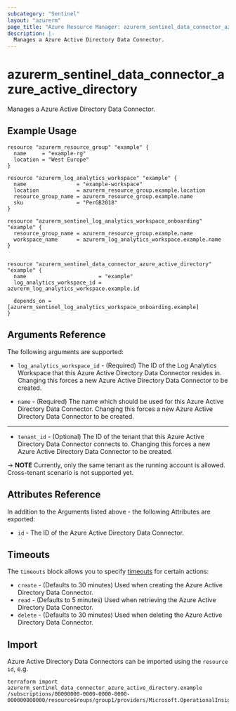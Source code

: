 ```yaml
---
subcategory: "Sentinel"
layout: "azurerm"
page_title: "Azure Resource Manager: azurerm_sentinel_data_connector_azure_active_directory"
description: |-
  Manages a Azure Active Directory Data Connector.
---
```


# azurerm_sentinel_data_connector_azure_active_directory

Manages a Azure Active Directory Data Connector.

## Example Usage

```hcl
resource "azurerm_resource_group" "example" {
  name     = "example-rg"
  location = "West Europe"
}

resource "azurerm_log_analytics_workspace" "example" {
  name                = "example-workspace"
  location            = azurerm_resource_group.example.location
  resource_group_name = azurerm_resource_group.example.name
  sku                 = "PerGB2018"
}

resource "azurerm_sentinel_log_analytics_workspace_onboarding" "example" {
  resource_group_name = azurerm_resource_group.example.name
  workspace_name      = azurerm_log_analytics_workspace.example.name
}


resource "azurerm_sentinel_data_connector_azure_active_directory" "example" {
  name                       = "example"
  log_analytics_workspace_id = azurerm_log_analytics_workspace.example.id

  depends_on = [azurerm_sentinel_log_analytics_workspace_onboarding.example]
}
```

## Arguments Reference

The following arguments are supported:

* `log_analytics_workspace_id` - (Required) The ID of the Log Analytics Workspace that this Azure Active Directory Data Connector resides in. Changing this forces a new Azure Active Directory Data Connector to be created.

* `name` - (Required) The name which should be used for this Azure Active Directory Data Connector. Changing this forces a new Azure Active Directory Data Connector to be created.

---

* `tenant_id` - (Optional) The ID of the tenant that this Azure Active Directory Data Connector connects to. Changing this forces a new Azure Active Directory Data Connector to be created.

-> **NOTE** Currently, only the same tenant as the running account is allowed. Cross-tenant scenario is not supported yet.

## Attributes Reference

In addition to the Arguments listed above - the following Attributes are exported:

* `id` - The ID of the Azure Active Directory Data Connector.

## Timeouts

The `timeouts` block allows you to specify [timeouts](https://www.terraform.io/language/resources/syntax#operation-timeouts) for certain actions:

* `create` - (Defaults to 30 minutes) Used when creating the Azure Active Directory Data Connector.
* `read` - (Defaults to 5 minutes) Used when retrieving the Azure Active Directory Data Connector.
* `delete` - (Defaults to 30 minutes) Used when deleting the Azure Active Directory Data Connector.

## Import

Azure Active Directory Data Connectors can be imported using the `resource id`, e.g.

```shell
terraform import azurerm_sentinel_data_connector_azure_active_directory.example /subscriptions/00000000-0000-0000-0000-000000000000/resourceGroups/group1/providers/Microsoft.OperationalInsights/workspaces/workspace1/providers/Microsoft.SecurityInsights/dataConnectors/dc1
```
